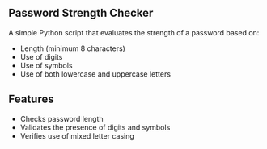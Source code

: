 ## Password Strength Checker

A simple Python script that evaluates the strength of a password based on:
- Length (minimum 8 characters)
- Use of digits
- Use of symbols
- Use of both lowercase and uppercase letters

## Features
- Checks password length
- Validates the presence of digits and symbols
- Verifies use of mixed letter casing

